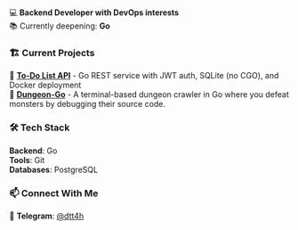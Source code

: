 💻 **Backend Developer with DevOps interests**  
📚 Currently deepening: **Go**

### 🏗️ Current Projects
🔸 **[To-Do List API](https://github.com/dtt4h/to-do-list-api)** -  Go REST service with JWT auth, SQLite (no CGO), and Docker deployment  
🔸 **[Dungeon-Go](https://github.com/dtt4h/dungeon-go)** - A terminal-based dungeon crawler in Go where you defeat monsters by debugging their source code. 

### 🛠️ Tech Stack
**Backend**: Go  
**Tools**: Git  
**Databases**: PostgreSQL

### 📫 Connect With Me
💬 **Telegram**: [@dtt4h](https://t.me/dtt4h)

